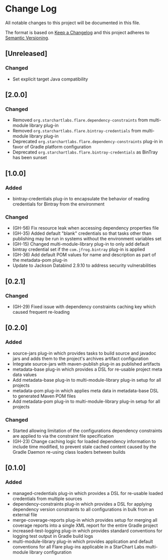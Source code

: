 # Change Log
All notable changes to this project will be documented in this file.

The format is based on [Keep a Changelog](http://keepachangelog.com/)
and this project adheres to [Semantic Versioning](http://semver.org/).

## [Unreleased]
### Changed
- Set explicit target Java compatibility

## [2.0.0]
### Changed
- Removed `org.starchartlabs.flare.dependency-constraints` from multi-module library plug-in
- Removed `org.starchartlabs.flare.bintray-credentials` from multi-module library plug-in
- Deprecated `org.starchartlabs.flare.dependency-constraints` plug-in in favor of Gradle platform configuration
- Deprecated `org.starchartlabs.flare.bintray-credentials` as BinTray has been sunset

## [1.0.0]
### Added
- bintray-credentials plug-in to encapsulate the behavior of reading credentials for Bintray from the environment

### Changed
- (GH-56) Fix resource leak when accessing dependency properties file
- (GH-35) Added default "blank" credentials so that tasks other than publishing may be run in systems without the environment variables set
- (GH-15) Changed multi-module-library plug-in to only add default bintray credential set if the `com.jfrog.bintray` plug-in is applied
- (GH-36) Add default POM values for name and description as part of the metadata-pom plug-in
- Update to Jackson Databind 2.9.10 to address security vulnerabilities

## [0.2.1]
### Changed
- (GH-29) Fixed issue with dependency constraints caching key which caused frequent re-loading

## [0.2.0]
### Added
- source-jars plug-in which provides tasks to build source and javadoc jars and adds them to the project's archives artifact configuration
- Integrate source-jars with maven-publish plug-in as published artifacts
- metadata-base plug-in which provides a DSL for re-usable project meta data values
- Add metadata-base plug-in to multi-module-library plug-in setup for all projects
- metadata-pom plug-in which applies meta data in metadata-base DSL to generated Maven POM files
- Add metadata-pom plug-in to multi-module-library plug-in setup for all projects

### Changed
- Started allowing limitation of the configurations dependency constraints are applied to via the constraint file specification
- (GH-23) Change caching logic for loaded dependency information to include time modified, to prevent stale cached content caused by the Gradle Daemon re-using class loaders between builds

## [0.1.0]
### Added
- managed-credentials plug-in which provides a DSL for re-usable loaded credentials from multiple sources
- dependency-constraints plug-in which provides a DSL for applying dependency version constraints to all configurations in bulk from an external file
- merge-coverage-reports plug-in which provides setup for merging all coverage reports into a single XML report for the entire Gradle project
- increased-test-logging plug-in which provides standard conventions for logging test output in Gradle build logs
- multi-module-library plug-in which provides application and default conventions for all Flare plug-ins applicable in a StarChart Labs multi-module library configuration
